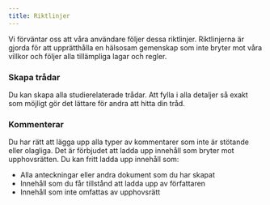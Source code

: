 ```yaml
---
title: Riktlinjer
---
```


Vi förväntar oss att våra användare följer dessa riktlinjer. Riktlinjerna är gjorda för att upprätthålla en hälsosam gemenskap som inte bryter mot våra villkor och följer alla tillämpliga lagar och regler.

### Skapa trådar

Du kan skapa alla studierelaterade trådar. Att fylla i alla detaljer så exakt som möjligt gör det lättare för andra att hitta din tråd.

### Kommenterar

Du har rätt att lägga upp alla typer av kommentarer som inte är stötande eller olagliga. Det är förbjudet att ladda upp innehåll som bryter mot upphovsrätten. Du kan fritt ladda upp innehåll som:

- Alla anteckningar eller andra dokument som du har skapat
- Innehåll som du får tillstånd att ladda upp av författaren
- Innehåll som inte omfattas av upphovsrätt
